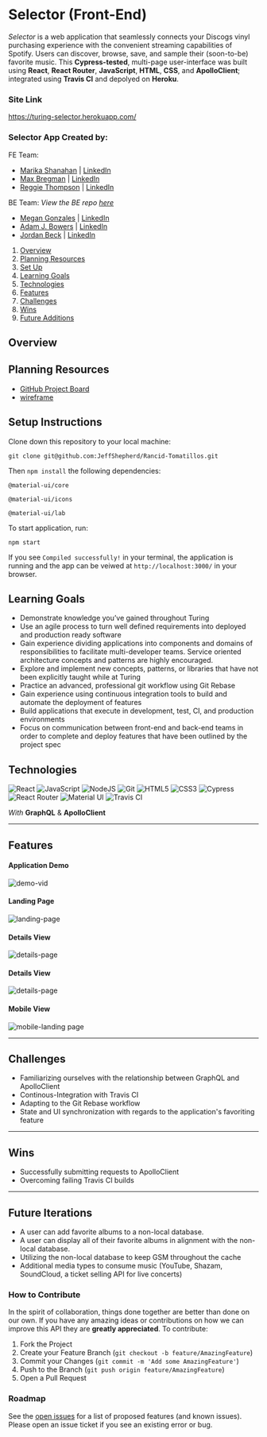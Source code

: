 
# Selector (Front-End)
_Selector_ is a web application that seamlessly connects your Discogs vinyl purchasing experience with the convenient streaming capabilities of Spotify. Users can discover, browse, save, and sample their (soon-to-be) favorite music. This __Cypress-tested__, multi-page user-interface was built using __React__, __React Router__, __JavaScript__, __HTML__, __CSS__, and __ApolloClient__; integrated using __Travis CI__ and depolyed on __Heroku__.

### Site Link
https://turing-selector.herokuapp.com/

### Selector App Created by:
FE Team:
- [Marika Shanahan](https://github.com/monshan) | [LinkedIn](https://www.linkedin.com/in/marika-shanahan/)
- [Max Bregman](https://github.com/Max9545) | [LinkedIn](https://www.linkedin.com/in/max-bregman-216063203/)
- [Reggie Thompson](https://github.com/rdtho2525) | [LinkedIn](https://www.linkedin.com/in/reggie-thompson-136979137/)

BE Team:
_View the BE repo [here](https://github.com/selector-turing/back_end)_

- [Megan Gonzales](https://github.com/MGonzales26) | [LinkedIn](https://www.linkedin.com/in/megan-e-gonzales/)
- [Adam J. Bowers](https://github.com/Pragmaticpraxis37) | [LinkedIn](https://www.linkedin.com/in/adam-bowers-06a871209/)
- [Jordan Beck](https://github.com/jordanfbeck0528) | [LinkedIn](https://www.linkedin.com/in/jordan-f-beck/)



1. [Overview](#overview)
2. [Planning Resources](#planning-resources)
3. [Set Up](#setup-instructions)
4. [Learning Goals](#learning-goals)
5. [Technologies](#technologies)
6. [Features](#features)
7. [Challenges](#challenges)
8. [Wins](#wins)
9. [Future Additions](#future-iterations)


## Overview



## Planning Resources

* [GitHub Project Board](https://github.com/orgs/selector-turing/projects/1)
* [wireframe](https://user-images.githubusercontent.com/70557704/119737153-0e2bd180-be3c-11eb-96a4-a3689cf88368.png)


## Setup Instructions


Clone down this repository to your local machine:

```
git clone git@github.com:JeffShepherd/Rancid-Tomatillos.git
```

Then `npm install` the following dependencies:

```
@material-ui/core
```

```
@material-ui/icons
```

```
@material-ui/lab
```

To start application, run:

```
npm start
```

If you see `Compiled successfully!` in your terminal, the application is running and the app can be veiwed at `http://localhost:3000/` in your browser.



## Learning Goals
+ Demonstrate knowledge you’ve gained throughout Turing
+ Use an agile process to turn well defined requirements into deployed and production ready software
+ Gain experience dividing applications into components and domains of responsibilities to facilitate multi-developer teams. Service oriented architecture concepts and patterns are highly encouraged.
+ Explore and implement new concepts, patterns, or libraries that have not been explicitly taught while at Turing
+ Practice an advanced, professional git workflow using Git Rebase
+ Gain experience using continuous integration tools to build and automate the deployment of features
+ Build applications that execute in development, test, CI, and production environments
+ Focus on communication between front-end and back-end teams in order to complete and deploy features that have been outlined by the project spec


## Technologies

<img alt="React" src="https://img.shields.io/badge/react%20-%2320232a.svg?&style=for-the-badge&logo=react&logoColor=%2361DAFB"/>
<img alt="JavaScript" src="https://img.shields.io/badge/javascript%20-%23323330.svg?&style=for-the-badge&logo=javascript&logoColor=%23F7DF1E"/>
<img alt="NodeJS" src="https://img.shields.io/badge/node.js%20-%2343853D.svg?&style=for-the-badge&logo=node.js&logoColor=white"/>
<img alt="Git" src="https://img.shields.io/badge/git%20-%23F05033.svg?&style=for-the-badge&logo=git&logoColor=white"/>
<img alt="HTML5" src="https://img.shields.io/badge/html5%20-%23E34F26.svg?&style=for-the-badge&logo=html5&logoColor=white"/>
<img alt="CSS3" src="https://img.shields.io/badge/css3%20-%231572B6.svg?&style=for-the-badge&logo=css3&logoColor=white"/>
<img alt="Cypress" src='https://img.shields.io/badge/cypress%20-%23404d59.svg?&style=for-the-badge&logo=Cypress&logoColor=white'/>
<img alt="React Router" src='https://img.shields.io/badge/React_Router-CA4245?style=for-the-badge&logo=react-router&logoColor=white'/>
<img alt="Material UI" src='https://img.shields.io/badge/Material--UI-0081CB?style=for-the-badge&logo=material-ui&logoColor=white'/>
<img alt="Travis CI" src='https://img.shields.io/travis/jupyterhub/jupyterhub/master?logo=travis'/>

_With_
__GraphQL__ & __ApolloClient__


---
## Features


#### Application Demo

![demo-vid]()

#### Landing Page

![landing-page]()

#### Details View

![details-page]()

#### Details View

![details-page]()

#### Mobile View
![mobile-landing page]()



---
## Challenges
+ Familiarizing ourselves with the relationship between GraphQL and ApolloClient
+ Continous-Integration with Travis CI
+ Adapting to the Git Rebase workflow
+ State and UI synchronization with regards to the application's favoriting feature

---
## Wins
+ Successfully submitting requests to ApolloClient
+ Overcoming failing Travis CI builds


---
## Future Iterations
+ A user can add favorite albums to a non-local database. 
+ A user can display all of their favorite albums in alignment with the non-local database.  
+ Utilizing the non-local database to keep GSM throughout the cache
+ Additional media types to consume music (YouTube, Shazam, SoundCloud, a ticket selling API for live concerts)


### How to Contribute

In the spirit of collaboration, things done together are better than done on our own. If you have any amazing ideas or contributions on how we can improve this API they are **greatly appreciated**. To contribute:

  1. Fork the Project
  2. Create your Feature Branch (`git checkout -b feature/AmazingFeature`)
  3. Commit your Changes (`git commit -m 'Add some AmazingFeature'`)
  4. Push to the Branch (`git push origin feature/AmazingFeature`)
  5. Open a Pull Request

### Roadmap

See the [open issues](https://github.com/selector-turing/back_end/issues) for a list of proposed features (and known issues). Please open an issue ticket if you see an existing error or bug.
